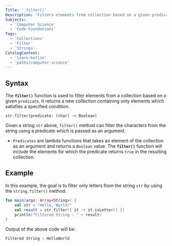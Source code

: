 ```yaml
---
Title: '.filter()'
Description: 'Filters elements from collection based on a given predicate.'
Subjects:
  - 'Computer Science'
  - 'Code Foundations'
Tags:
  - 'Collections'
  - 'Filter'
  - 'Strings'
CatalogContent:
  - 'learn-kotlin'
  - 'paths/computer-science'
---
```


## Syntax

The **`filter()`** function is used to filter elements from a collection based on a given `predicate`. It returns a new collection containing only elements which satisfies a specified condition.

```pseudo
str.filter(predicate: (char) -> Boolean)
```

Given a string `str` above, `filter()` method can filter the characters from the string using a predicate which is passed as an argument.

- `Predicates` are lambda functions that takes an element of the collection as an argument and returns a `Boolean` value. The **`filter()`** function will include the elements for which the predicate returns `true` in the resulting collection.

## Example

In this example, the goal is to filter only letters from the string `str` by using the `string.filter()` method.

```kotlin
fun main(args: Array<String>) {
    val str = "Hello, World!"
    val result = str.filter({ it -> it.isLetter() })
    println("Filtered String : " + result)
}
```

Output of the above code will be:

```shell
Filtered String : HelloWorld
```
